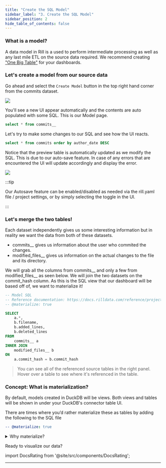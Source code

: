 ```yaml
---
title: "Create the SQL Model"
sidebar_label: "3. Create the SQL Model"
sidebar_position: 2
hide_table_of_contents: false
---
```


### What is a model?
A data model in Rill is a used to perform intermediate processing as well as any last mile ETL on the source data required. We recommend creating <a href="https://docs.rilldata.com/build/models/#one-big-table-and-dashboarding" target="_blank">"One Big Table"</a> for your dashboards.

### Let's create a model from our source data

Go ahead and select the `Create Model` button in the top right hand corner from the commits dataset.

<img src = '/img/tutorials/102/Add-Model.gif' class='rounded-gif' />
<br />

You'll see a new UI appear automatically and the contents are auto populated with some SQL. This is our Model page.

```SQL
select * from commits__
```

Let's try to make some changes to our SQL and see how the UI reacts.

```SQL
select * from commits order by author_date DESC
```
Notice that the preview table is automatically updated as we modify the SQL. This is due to our auto-save feature. In case of any errors that are encountered the UI will update accordingly and display the error.


<img src = '/img/tutorials/102/Model-SQL.gif' class='rounded-gif' />
<br />



:::tip
 
 Our Autosave feature can be enabled/disabled as needed via the rill.yaml file / project settings, or by simply selecting the toggle in the UI.

:::


### Let's merge the two tables!

Each dataset independently gives us some interesting information but in reality we want the data from both of these datasets.
- commits__ gives us information about the user who commited the changes.
- modified_files__ gives us information on the actual changes to the file and its directory.

We will grab all the columns from commits__ and only a few from modified_files__ as seen below. We will join the two datasets on the commit_hash column. As this is the SQL view that our dashboard will be based off of, we want to materialize it!

```SQL
-- Model SQL
-- Reference documentation: https://docs.rilldata.com/reference/project-files/models
-- @materialize: true

SELECT
    a.*,
    b.filename,
    b.added_lines,
    b.deleted_lines
FROM
    commits__ a
INNER JOIN
    modified_files__ b
ON
    a.commit_hash = b.commit_hash
```
> You can see all of the referenced source tables in the right panel. Hover over a table to see where it's referenced in the table.

### Concept: What is materialization?

By default, models created in DuckDB will be views. Both views and tables will be shown in under your DuckDB's connector table UI.


There are times where you’d rather materialize these as tables by adding the following to the SQL file

```yaml
-- @materialize: true
```
<details>
  <summary>Why materialize?</summary>
  
   You may experience some improved performance materializing SQL views for intermediate models in the case of complex SQL or large data.

    We generally recommend materializing finals models that power dashboards.

    However, you might experience some degradation of modeling experience [auto-save feature] for some specific situations including cross joins.

</details>


Ready to visualize our data?


import DocsRating from '@site/src/components/DocsRating';


---
<DocsRating />